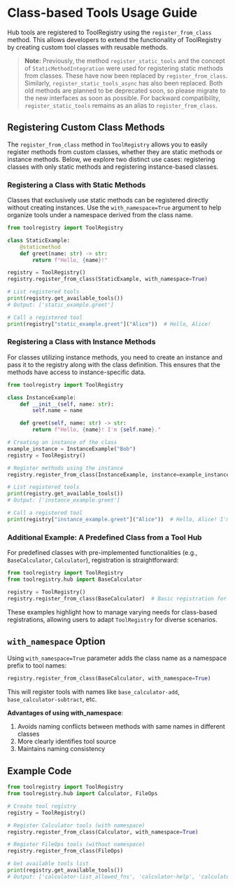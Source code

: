 # Class-based Tools Usage Guide

Hub tools are registered to ToolRegistry using the `register_from_class` method. This allows developers to extend the functionality of ToolRegistry by creating custom tool classes with reusable methods.

> **Note:** Previously, the method `register_static_tools` and the concept of `StaticMethodIntegration` were used for registering static methods from classes. These have now been replaced by `register_from_class`. Similarly, `register_static_tools_async` has also been replaced. Both old methods are planned to be deprecated soon, so please migrate to the new interfaces as soon as possible. For backward compatibility, `register_static_tools` remains as an alias to `register_from_class`.

## Registering Custom Class Methods

The `register_from_class` method in `ToolRegistry` allows you to easily register methods from custom classes, whether they are static methods or instance methods. Below, we explore two distinct use cases: registering classes with only static methods and registering instance-based classes.

### Registering a Class with Static Methods

Classes that exclusively use static methods can be registered directly without creating instances. Use the `with_namespace=True` argument to help organize tools under a namespace derived from the class name.

```python
from toolregistry import ToolRegistry

class StaticExample:
    @staticmethod
    def greet(name: str) -> str:
        return f"Hello, {name}!"

registry = ToolRegistry()
registry.register_from_class(StaticExample, with_namespace=True)

# List registered tools
print(registry.get_available_tools())
# Output: ['static_example.greet']

# Call a registered tool
print(registry["static_example.greet"]("Alice"))  # Hello, Alice!
```

### Registering a Class with Instance Methods

For classes utilizing instance methods, you need to create an instance and pass it to the registry along with the class definition. This ensures that the methods have access to instance-specific data.

```python
from toolregistry import ToolRegistry

class InstanceExample:
    def __init__(self, name: str):
        self.name = name

    def greet(self, name: str) -> str:
        return f"Hello, {name}! I'm {self.name}."

# Creating an instance of the class
example_instance = InstanceExample("Bob")
registry = ToolRegistry()

# Register methods using the instance
registry.register_from_class(InstanceExample, instance=example_instance)

# List registered tools
print(registry.get_available_tools())
# Output: ['instance_example.greet']

# Call a registered tool
print(registry["instance_example.greet"]("Alice"))  # Hello, Alice! I'm Bob.
```

### Additional Example: A Predefined Class from a Tool Hub

For predefined classes with pre-implemented functionalities (e.g., `BaseCalculator`, `Calculator`), registration is straightforward:

```python
from toolregistry import ToolRegistry
from toolregistry.hub import BaseCalculator

registry = ToolRegistry()
registry.register_from_class(BaseCalculator)  # Basic registration for methods of a class
```

These examples highlight how to manage varying needs for class-based registrations, allowing users to adapt `ToolRegistry` for diverse scenarios.

## `with_namespace` Option

Using `with_namespace=True` parameter adds the class name as a namespace prefix to tool names:

```python
registry.register_from_class(BaseCalculator, with_namespace=True)
```

This will register tools with names like `base_calculator-add`, `base_calculator-subtract`, etc.

**Advantages of using with_namespace**:

1. Avoids naming conflicts between methods with same names in different classes
2. More clearly identifies tool source
3. Maintains naming consistency

## Example Code

```python
from toolregistry import ToolRegistry
from toolregistry.hub import Calculator, FileOps

# Create tool registry
registry = ToolRegistry()

# Register Calculator tools (with namespace)
registry.register_from_class(Calculator, with_namespace=True)

# Register FileOps tools (without namespace)
registry.register_from_class(FileOps)

# Get available tools list
print(registry.get_available_tools())
# Output: ['calculator-list_allowed_fns', 'calculator-help', 'calculator-evaluate', 'read_file', 'write_file', ...]

